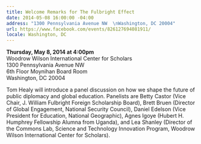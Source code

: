 ```yaml
---
title: Welcome Remarks for The Fulbright Effect
date: 2014-05-08 16:00:00 -04:00
address: "1300 Pennsylvania Avenue NW  \nWashington, DC 20004"
url: https://www.facebook.com/events/826127694081911/
locale: Washington, DC
---
```


**Thursday, May 8, 2014 at 4:00pm**  
Woodrow Wilson International Center for Scholars  
1300 Pennsylvania Avenue NW  
6th Floor Moynihan Board Room  
Washington, DC 20004

Tom Healy will introduce a panel discussion on how we shape the future of public diplomacy and global education. Panelists are Betty Castor (Vice Chair, J. William Fulbright Foreign Scholarship  Board), Brett Bruen (Director of Global Engagement, National Security Council), Daniel Edelson (Vice President for Education, National Geographic), Agnes Igoye (Hubert H. Humphrey Fellowship Alumna from Uganda), and Lea Shanley (Director of the Commons Lab, Science and Technology Innovation Program, Woodrow Wilson International Center for Scholars).
